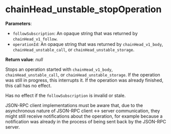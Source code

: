 # chainHead_unstable_stopOperation

**Parameters**:

- `followSubscription`: An opaque string that was returned by `chainHead_v1_follow`.
- `operationId`: An opaque string that was returned by `chainHead_v1_body`, `chainHead_unstable_call`, or `chainHead_unstable_storage`.

**Return value**: *null*

Stops an operation started with `chainHead_v1_body`, `chainHead_unstable_call`, or `chainHead_unstable_storage`. If the operation was still in progress, this interrupts it. If the operation was already finished, this call has no effect.

Has no effect if the `followSubscription` is invalid or stale.

JSON-RPC client implementations must be aware that, due to the asynchronous nature of JSON-RPC client <-> server communication, they might still receive notifications about the operation, for example because a notification was already in the process of being sent back by the JSON-RPC server.
